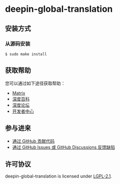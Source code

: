 # deepin-global-translation

## 安装方式

### 从源码安装

````
$ sudo make install
````

## 获取帮助

您可以通过如下途径获取帮助：

* [Matrix](https://matrix.to/#/#deepin-community:deepin.org)
* [深度百科](https://wiki.deepin.org)
* [深度论坛](https://bbs.deepin.org)
* [开发者中心](https://github.com/linuxdeepin/developer-center)

## 参与进来

- [通过 GitHub 贡献代码](https://github.com/linuxdeepin/deepin-global-translation/)
- [通过 GitHub Issues 或 GitHub Discussions 反馈缺陷](https://github.com/linuxdeepin/developer-center/issues/new/choose)

## 许可协议

deepin-global-translation is licensed under [LGPL-2.1](LICENSE).
